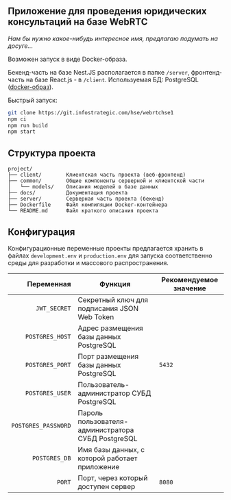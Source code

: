 ## Приложение для проведения юридических консультаций на базе WebRTC

*Нам бы нужно какое-нибудь интересное имя, предлагаю подумать на досуге...*

Возможен запуск в виде Docker-образа. 

Бекенд-часть на базе Nest.JS располагается в папке `/server`, фронтенд-часть на базе React.js - в `/client`. Используемая БД: PostgreSQL ([docker-образ](https://hub.docker.com/_/postgres)).

Быстрый запуск:
```bash
git clone https://git.infostrategic.com/hse/webrtchse1
npm ci
npm run build
npm start
```
## Структура проекта
```
project/
├── client/        Клиентская часть проекта (веб-фронтенд)
├── common/        Общие компоненты серверной и клиентской части
│   └── models/    Описания моделей в базе данных
├── docs/          Документация проекта
├── server/        Серверная часть проекта (бекенд)
├── Dockerfile     Файл компиляции Docker-контейнера
└── README.md      Файл краткого описания проекта
```

## Конфигурация

Конфигурационные переменные проекты предлагается хранить в файлах `development.env` и `production.env` для запуска соответственно среды для разработки и массового распространения.

| Переменная          | Функция                                            | Рекомендуемое значение |
|--------------------:|----------------------------------------------------|----------|
| `JWT_SECRET`        | Секретный ключ для подписания JSON Web Token
| `POSTGRES_HOST`     | Адрес размещения базы данных PostgreSQL |
| `POSTGRES_PORT`     | Порт размещения базы данных PostgreSQL | `5432`
| `POSTGRES_USER`     | Пользователь-администратор СУБД PostgreSQL
| `POSTGRES_PASSWORD` | Пароль пользователя-администратора СУБД PostgreSQL
| `POSTGRES_DB`       | Имя базы данных, с которой работает приложение
| `PORT`              | Порт, через который доступен сервер | `8080`